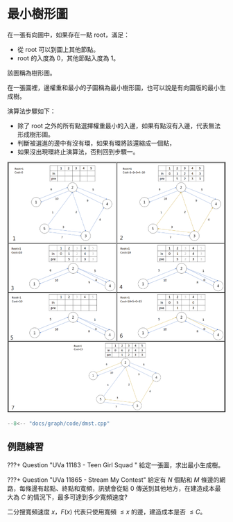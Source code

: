# 最小樹形圖

在一張有向圖中，如果存在一點 root，滿足：

- 從 root 可以到圖上其他節點。
- root 的入度為 0，其他節點入度為 1。

該圖稱為樹形圖。

在一張圖裡，邊權重和最小的子圖稱為最小樹形圖，也可以說是有向圖版的最小生成樹。

演算法步驟如下：

- 除了 root 之外的所有點選擇權重最小的入邊，如果有點沒有入邊，代表無法形成樹形圖。
- 判斷被選進的邊中有沒有環，如果有環將該還縮成一個點，
- 如果沒出現環終止演算法，否則回到步驟一。

![](images/dmst.png)

```cpp
--8<-- "docs/graph/code/dmst.cpp"
```



## 例題練習

???+ Question "UVa 11183 - Teen Girl Squad "
    給定一張圖，求出最小生成樹。

???+ Question "UVa 11865 - Stream My Contest"
    給定有 $N$ 個點和 $M$ 條邊的網路，每條邊有起點、終點和寬頻，訊號會從點 $0$ 傳送到其他地方，在建造成本最大為 $C$ 的情況下，最多可達到多少寬頻速度?

二分搜寬頻速度 $x$，$F(x)$ 代表只使用寬頻 $\le x$ 的邊，建造成本是否 $\le C$。
